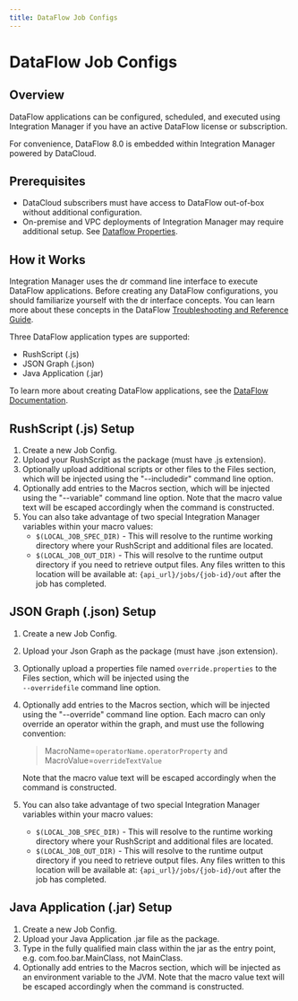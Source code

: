 ```yaml
---
title: DataFlow Job Configs
---
```


# DataFlow Job Configs

## Overview

DataFlow applications can be configured, scheduled, and executed using Integration Manager if you have an active DataFlow license or subscription.

For convenience, DataFlow 8.0 is embedded within Integration Manager powered by DataCloud.

## Prerequisites

* DataCloud subscribers must have access to DataFlow out-of-box without additional configuration.
* On-premise and VPC deployments of Integration Manager may require additional setup. See [Dataflow Properties](../admin/application-property-reference/dataflow-properties.md).



## How it Works

Integration Manager uses the dr command line interface to execute DataFlow applications. Before creating any DataFlow configurations, you should familiarize yourself with the dr interface concepts. You can learn more about these concepts in the DataFlow <a href="https://docs.actian.com/dataflow/8.0/#page/TroubleshootingRef/TroubleshootRef_Title.htm" className="externalLink" target="_blank">Troubleshooting and Reference Guide</a>.

Three DataFlow application types are supported:

* RushScript (.js)
* JSON Graph (.json)
* Java Application (.jar)

To learn more about creating DataFlow applications, see the <a href="https://docs.actian.com/dataflow/8.0/" className="externalLink" target="_blank">DataFlow Documentation</a>.

## RushScript (.js) Setup

1. Create a new Job Config.
2. Upload your RushScript as the package (must have .js extension).
3. Optionally upload additional scripts or other files to the Files section, which will be injected using the "--includedir" command line option.
4. Optionally add entries to the Macros section, which will be injected using the "--variable" command line option. Note that the macro value text will be escaped accordingly when the command is constructed.
5. You can also take advantage of two special Integration Manager variables within your macro values:
    * `$(LOCAL_JOB_SPEC_DIR)` - This will resolve to the runtime working directory where your RushScript and additional files are located.
    * `$(LOCAL_JOB_OUT_DIR)` - This will resolve to the runtime output directory if you need to retrieve output files. Any files written to this location will be available at: `{api_url}/jobs/{job-id}/out` after the job has completed.

## JSON Graph (.json) Setup

1. Create a new Job Config.
2. Upload your Json Graph as the package (must have .json extension).
3. Optionally upload a properties file named `override.properties` to the Files section, which will be injected using the<br /> `--overridefile` command line option.
4. Optionally add entries to the Macros section, which will be injected using the "--override" command line option. Each macro can only override an operator within the graph, and must use the following convention: 
 
    > MacroName=<code>operatorName.operatorProperty</code> and  
    > MacroValue=<code>overrideTextValue</code>
    
   Note that the macro value text will be escaped accordingly when the command is constructed.

5. You can also take advantage of two special Integration Manager variables within your macro values:
    * `$(LOCAL_JOB_SPEC_DIR)` - This will resolve to the runtime working directory where your RushScript and additional files are located.
    * `$(LOCAL_JOB_OUT_DIR)` - This will resolve to the runtime output directory if you need to retrieve output files. Any files written to this location will be available at: `{api_url}/jobs/{job-id}/out` after the job has completed.

## Java Application (.jar) Setup

1. Create a new Job Config.
2. Upload your Java Application .jar file as the package.
3. Type in the fully qualified main class within the jar as the entry point, e.g. com.foo.bar.MainClass, not MainClass.
4. Optionally add entries to the Macros section, which will be injected as an environment variable to the JVM. Note that the macro value text will be escaped accordingly when the command is constructed.
